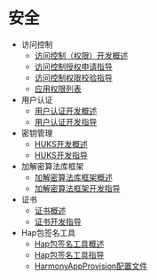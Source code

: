 # 安全

- 访问控制  
  - [访问控制（权限）开发概述](accesstoken-overview.md)
  - [访问控制授权申请指导](accesstoken-guidelines.md)
  - [访问控制权限校验指导](permission-verify-guidelines.md)
  - [应用权限列表](permission-list.md)
- 用户认证
  - [用户认证开发概述](userauth-overview.md)
  - [用户认证开发指导](userauth-guidelines.md)
- 密钥管理
  - [HUKS开发概述](huks-overview.md)
  - [HUKS开发指导](huks-guidelines.md)
- 加解密算法库框架
  - [加解密算法库框架概述](cryptoFramework-overview.md)
  - [加解密算法框架开发指导](cryptoFramework-guidelines.md)
- 证书
  - [证书概述](cert-overview.md)
  - [证书开发指导](cert-guidelines.md)
- Hap包签名工具
  - [Hap包签名工具概述](hapsigntool-overview.md)
  - [Hap包签名工具指导](hapsigntool-guidelines.md)
  - [HarmonyAppProvision配置文件](app-provision-structure.md)
